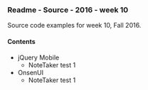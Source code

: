### Readme - Source - 2016 - week 10

Source code examples for week 10, Fall 2016.

#### Contents
* jQuery Mobile
  * NoteTaker test 1
* OnsenUI
  * NoteTaker test 1
